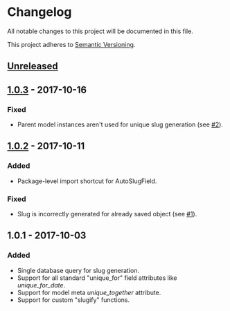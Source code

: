 # Changelog
All notable changes to this project will be documented in this file.

This project adheres to [Semantic Versioning](http://semver.org/spec/v2.0.0.html).

<h2><a href="https://gitlab.com/dspechnikov/django-slugger/compare/v1.0.3...master">Unreleased</a></h2>

<h2><a href="https://gitlab.com/dspechnikov/django-slugger/compare/v1.0.2...v1.0.3">1.0.3</a> - 2017-10-16</h2>

### Fixed
* Parent model instances aren't used for unique slug generation
(see [#2](https://gitlab.com/dspechnikov/django-slugger/issues/2)).


<h2><a href="https://gitlab.com/dspechnikov/django-slugger/compare/v1.0.1...v1.0.2">1.0.2</a> - 2017-10-11</h2>

### Added
* Package-level import shortcut for AutoSlugField.

### Fixed
* Slug is incorrectly generated for already saved object
(see [#1](https://gitlab.com/dspechnikov/django-slugger/issues/1)).


<h2>1.0.1 - 2017-10-03</h2>

### Added
* Single database query for slug generation.
* Support for all standard "unique_for" field attributes like *unique_for_date*.
* Support for model meta *unique_together* attribute.
* Support for custom "slugify" functions.
